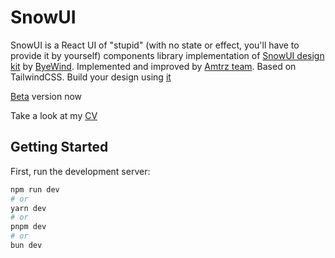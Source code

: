 # SnowUI

SnowUI is a React UI of "stupid" (with no state or effect, you'll have to provide it by yourself) components library implementation of [SnowUI design kit](https://snowui.byewind.com) by [ByeWind](https://byewind.com/). Implemented and improved by [Amtrz team](https://github.com/amtrz). Based on TailwindCSS.
Build your design using [it](https://www.figma.com/community/file/1301134685302006646)

<!-- TODO: add website about this UI lib and it's documentation -->

[Beta](https://snowui.holakirr.com) version now

Take a look at my [CV](https://holakirr.com)

## Getting Started

First, run the development server:

```bash
npm run dev
# or
yarn dev
# or
pnpm dev
# or
bun dev
```
